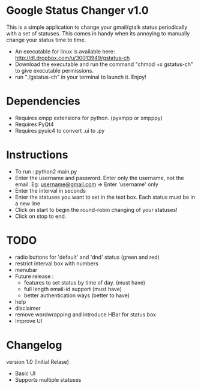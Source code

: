 Google Status Changer v1.0
==========================

This is a simple application to change your gmail/gtalk status periodically with a set of statuses. 
This comes in handy when its annoying to manually change your status time to time.

- An executable for linux is available here: http://dl.dropbox.com/u/30013949/gstatus-ch
- Download the executable and run the command "chmod +x gstatus-ch" to give executable permissions. 
- run "./gstatus-ch" in your terminal to launch it. Enjoy!



Dependencies
============

+ Requires xmpp extensions for python. (pyxmpp or xmpppy)
+ Requires PyQt4
+ Requires pyuic4 to convert .ui to .py


Instructions
============

- To run : python2 main.py
- Enter the username and password. Enter only the username, not the email.
	Eg: username@gmail.com => Enter 'username' only
- Enter the interval in seconds
- Enter the statuses you want to set in the text box. Each status must be in a new line
- Click on start to begin the round-robin changing of your statuses!
- Click on stop to end.


TODO
====

+ radio buttons for 'default' and 'dnd' status (green and red)
+ restrict interval box with numbers
+ menubar
+ Future release :
	- features to set status by time of day. (must have)
	- full length email-id support (must have)
	- better authentication ways (better to have)
+ help
+ disclaimer
+ remove wordwrapping and introduce HBar for status box
+ Improve UI


Changelog
=========

version 1.0 (Initial Relase)
+ Basic UI
+ Supports multiple statuses
